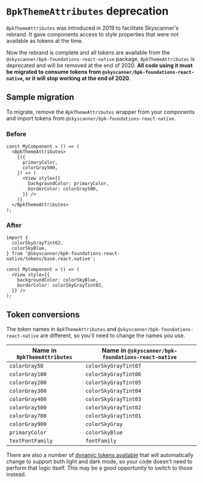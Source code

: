 # `BpkThemeAttributes` deprecation

`BpkThemeAttributes` was introduced in 2019 to facilitate Skyscanner's rebrand. It gave components access to style properties that were not available as tokens at the time.

Now the rebrand is complete and all tokens are available from the `@skyscanner/bpk-foundations-react-native` package, `BpkThemeAttributes` is deprecated and will be removed at the end of 2020. **All code using it must be migrated to consume tokens from `@skyscanner/bpk-foundations-react-native`, or it will stop working at the end of 2020.**

## Sample migration

To migrate, remove the `BpkThemeAttributes` wrapper from your components and import tokens from `@skyscanner/bpk-foundations-react-native`.

### Before

```
const MyComponent = () => (
  <BpkThemeAttributes>
    {({
      primaryColor,
      colorGray500,
    }) => (
      <View style={{
        backgroundColor: primaryColor,
        borderColor: colorGray500,
      }} />
    )}
  </BpkThemeAttributes>
);
```

### After

```
import {
  colorSkyGrayTint02,
  colorSkyBlue,
} from '@skyscanner/bpk-foundations-react-native/tokens/base.react.native';

const MyComponent = () => (
  <View style={{
    backgroundColor: colorSkyBlue,
    borderColor: colorSkyGrayTint02,
  }} />
);
```

## Token conversions

The token names in `BpkThemeAttributes` and `@skyscanner/bpk-foundations-react-native` are different, so you'll need to change the names you use.

| Name in `BpkThemeAttributes` | Name in `@skyscanner/bpk-foundations-react-native` |
|-|-|
| `colorGray50` | `colorSkyGrayTint07` |
| `colorGray100` | `colorSkyGrayTint06` |
| `colorGray200` | `colorSkyGrayTint05` |
| `colorGray300` | `colorSkyGrayTint04` |
| `colorGray400` | `colorSkyGrayTint03` |
| `colorGray500` | `colorSkyGrayTint02` |
| `colorGray700` | `colorSkyGrayTint01` |
| `colorGray900` | `colorSkyGray` |
| `primaryColor` | `colorSkyBlue` |
| `textFontFamily` | `fontFamily` |

There are also a number of [dynamic tokens available](https://skyscanner.design/latest/foundations/product-colour/overview.html) that will automatically change to support both light and dark mode, so your code doesn't need to perform that logic itself. This may be a good opportunity to switch to those instead.
